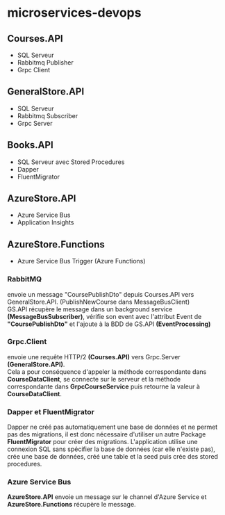 # microservices-devops

## Courses.API
  - SQL Serveur
  - Rabbitmq Publisher
  - Grpc Client

## GeneralStore.API
  - SQL Serveur
  - Rabbitmq Subscriber
  - Grpc Server
 
## Books.API
  - SQL Serveur avec Stored Procedures
  - Dapper
  - FluentMigrator

## AzureStore.API
  - Azure Service Bus
  - Application Insights

## AzureStore.Functions
  - Azure Service Bus Trigger (Azure Functions)

### RabbitMQ <br>
envoie un message "CoursePublishDto" depuis Courses.API vers GeneralStore.API. (PublishNewCourse dans MessageBusClient) <br>
GS.API récupère le message dans un background service <b>(MessageBusSubscriber)</b>, vérifie son event avec l'attribut Event de <b>"CoursePublishDto"</b> et l'ajoute à la BDD de GS.API <b>(EventProcessing)</b>

### Grpc.Client <br>
envoie une requête HTTP/2 <b>(Courses.API)</b> vers Grpc.Server <b>(GeneralStore.API)</b>. <br>
Cela a pour conséquence d'appeler la méthode correspondante dans <b>CourseDataClient</b>, se connecte sur le serveur et la méthode correspondante dans <b>GrpcCourseService</b> puis retourne la valeur à <b>CourseDataClient</b>.

### Dapper et FluentMigrator
Dapper ne créé pas automatiquement une base de données et ne permet pas des migrations, il est donc nécessaire d'utiliser un autre Package <b>FluentMigrator</b> pour créer des migrations. L'application utilise une connexion SQL sans spécifier la base de données (car elle n'existe pas), crée une base de données, créé une table et la seed puis crée des stored procedures.

### Azure Service Bus <br>
<b>AzureStore.API</b> envoie un message sur le channel d'Azure Service et <b>AzureStore.Functions</b> récupère le message.

